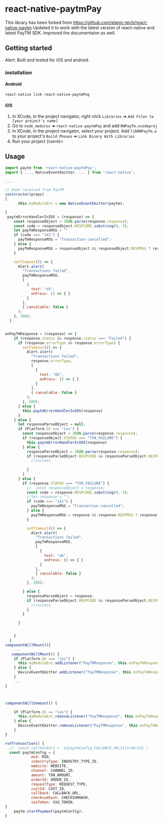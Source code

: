 
# react-native-paytmPay
This library has been forked from https://github.com/elanic-tech/react-native-paytm
Updated it to work with the latest version of react-native and latest PayTM SDK. Improved the documentaion as well.

## Getting started

Alert: Built and tested  for iOS and android.

### installation

#### Android
````bash
react-native link react-native-paytmPay
````

#### iOS

1. In XCode, in the project navigator, right click `Libraries` ➜ `Add Files to [your project's name]`
2. Go to `node_modules` ➜ `react-native-paytmPay` and add `RNPayTm.xcodeproj`
3. In XCode, in the project navigator, select your project. Add `libRNPayTm.a` to your project's `Build Phases` ➜ `Link Binary With Libraries`
4. Run your project (`Cmd+R`)<
      

## Usage
```javascript
import paytm from 'react-native-paytmPay';
import { ..., NativeEventEmitter, ... } from 'react-native';

....

// Daat received from PayTM
constructer(props)
{
      this.myModuleEvt = new NativeEventEmitter(paytm);

}
 paytmErrorHandlerInIOS = (response) => {
    const responseObject = JSON.parse(response.response);
    const code = responseObject.RESPCODE.substring(0, 3);
    let payTmResponseMSG = ""
    if (code === "141") {
      payTmResponseMSG = "Transaction cancelled";
    } else {
      payTmResponseMSG = responseObject && responseObject.RESPMSG ? responseObject.RESPMSG : "";
    }

    setTimeout(() => {
      Alert.alert(
        "Transactions failed",
        payTmResponseMSG,
        [
          {
            text: "ok",
            onPress: () => { }
          }
        ],
        { cancelable: false }
      );
    }, 200);
  }


onPayTmResponse = (response) => {
    if (response.status && response.status === "Failed") {
      if (response.errorType && response.errorType) {
        setTimeout(() => {
          Alert.alert(
            "Transactions failed",
            response.errorType,
            [
              {
                text: "Ok",
                onPress: () => { }
              }
            ],
            { cancelable: false }
          );
        }, 200);
      } else {
        this.paytmErrorHandlerInIOS(response)
      }
    } else {
      let responseParseObject = null;
      if (Platform.OS === 'ios') {
        const responseObject = JSON.parse(response.response);
        if (responseObject.STATUS === "TXN_FAILURE") {
          this.paytmErrorHandlerInIOS(response)
        } else {
          responseParseObject = JSON.parse(response.response);
          if (responseParseObject.RESPCODE && responseParseObject.RESPCODE === "01") {
            //success
           
          }
        }
      } else {
        if (response.STATUS === "TXN_FAILURE") {
          //  const responseObject = response; 
          const code = response.RESPCODE.substring(0, 3);
          //let response = "";
          if (code === "141") {
            payTmResponseMSG = "Transaction cancelled";
          } else {
            payTmResponseMSG = response && response.RESPMSG ? response.RESPMSG : "";
          }

          setTimeout(() => {
            Alert.alert(
              "Transactions failed",
              payTmResponseMSG,
              [
                {
                  text: "ok",
                  onPress: () => { }
                }
              ],
              { cancelable: false }
            );
          }, 200);

        } else {
          responseParseObject = response;
          if (responseParseObject.RESPCODE && responseParseObject.RESPCODE === "01") {
            //success
          }
        }

      }


    }
  }
componentWillMount(){
    ...
   componentWillMount() {
    if (Platform.OS === "ios") {
      this.myModuleEvt.addListener("PayTMResponse", this.onPayTmResponse);
    } else {
      DeviceEventEmitter.addListener("PayTMResponse", this.onPayTmResponse);
    }
    ...
}



componentWillUnmount() {

    if (Platform.OS == "ios") {
      this.myModuleEvt.removeListener("PayTMResponse", this.onPayTmResponse);
    } else {
      DeviceEventEmitter.removeListener("PayTMResponse", this.onPayTmResponse);
    }
}

runTransaction() {
  //  const callbackUrl = `${paytmConfig.CALLBACK_URL}${orderId}`;
  const paytmConfig = {
            mid: MID,
            industryType: INDUSTRY_TYPE_ID,
            website: WEBSITE,
            channel: CHANNEL_ID,
            amount: TXN_AMOUNT,
            orderId: ORDER_ID,
            requestType: REQUEST_TYPE,
            custId: CUST_ID,
            callback: CALLBACK_URL,
            checksumhash: CHECKSUMHASH,
            ssoToken: SSO_TOKEN,
}
    paytm.startPayment(paytmConfig);
}
```
  
